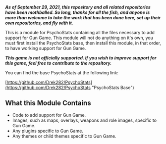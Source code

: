 ***As of September 29, 2021, this repository and all related repositories have been mothballed.  So long, thanks for all the fish, and anyone is more than welcome to take the work that has been done here, set up their own repositories, and fly with it.***

This is a module for PsychoStats containing all the files necessary to add support for Gun Game.  This module will not do anything on it's own, you must first install the PsychoStats base, then install this module, in that order, to have working support for Gun Game.

***This game is not officially supported.  If you wish to improve support for this game, feel free to contribute to the repository.***

You can find the base PsychoStats at the following link:

[https://github.com/Drek282/PsychoStats](https://github.com/Drek282/PsychoStats "PsychoStats Base")


## **What this Module Contains**

* Code to add support for Gun Game.
* Images, such as maps, overlays, weapons and role images, specific to Gun Game.
* Any plugins specific to Gun Game.
* Any themes or child themes specific to Gun Game.
